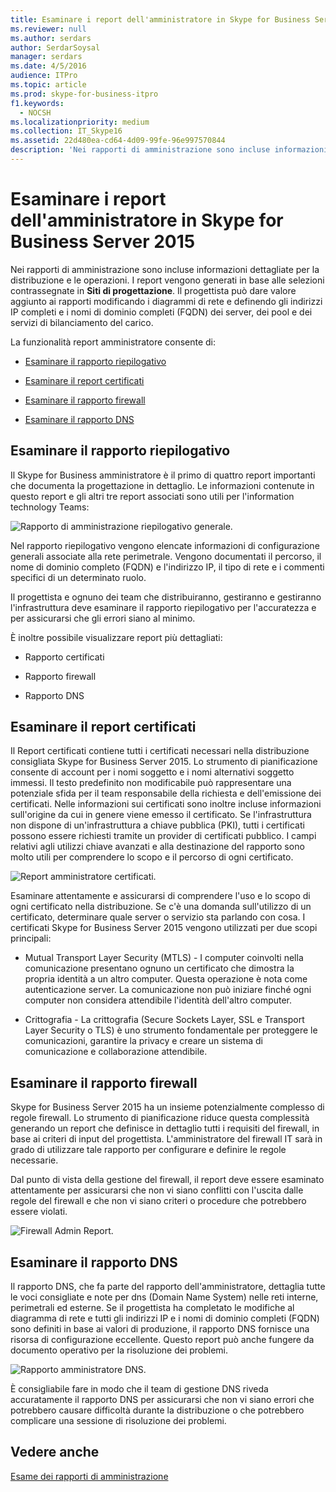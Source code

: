```yaml
---
title: Esaminare i report dell'amministratore in Skype for Business Server 2015
ms.reviewer: null
ms.author: serdars
author: SerdarSoysal
manager: serdars
ms.date: 4/5/2016
audience: ITPro
ms.topic: article
ms.prod: skype-for-business-itpro
f1.keywords:
  - NOCSH
ms.localizationpriority: medium
ms.collection: IT_Skype16
ms.assetid: 22d480ea-cd64-4d09-99fe-96e997570844
description: 'Nei rapporti di amministrazione sono incluse informazioni dettagliate per la distribuzione e le operazioni. I report vengono generati in base alle selezioni contrassegnate in Siti di progettazione. Il progettista può dare valore aggiunto ai rapporti modificando i diagrammi di rete e definendo gli indirizzi IP completi e i nomi di dominio completi (FQDN) dei server, dei pool e dei servizi di bilanciamento del carico.'
---
```


# <a name="review-the-administrator-reports-in-skype-for-business-server-2015"></a>Esaminare i report dell'amministratore in Skype for Business Server 2015

Nei rapporti di amministrazione sono incluse informazioni dettagliate per la distribuzione e le operazioni. I report vengono generati in base alle selezioni contrassegnate in **Siti di progettazione**. Il progettista può dare valore aggiunto ai rapporti modificando i diagrammi di rete e definendo gli indirizzi IP completi e i nomi di dominio completi (FQDN) dei server, dei pool e dei servizi di bilanciamento del carico.

La funzionalità report amministratore consente di:

- [Esaminare il rapporto riepilogativo](review-the-administrator-reports.md#Summary_report)

- [Esaminare il report certificati](review-the-administrator-reports.md#Certificates_Report)

- [Esaminare il rapporto firewall](review-the-administrator-reports.md#Firewall_report)

- [Esaminare il rapporto DNS](review-the-administrator-reports.md#DNS_Report)

## <a name="review-the-summary-report"></a>Esaminare il rapporto riepilogativo
<a name="Summary_report"> </a>

Il Skype for Business amministratore è il primo di quattro report importanti che documenta la progettazione in dettaglio. Le informazioni contenute in questo report e gli altri tre report associati sono utili per l'information technology Teams:

![Rapporto di amministrazione riepilogativo generale.](../../media/General_Summary_Report_Admin_Report.png)

Nel rapporto riepilogativo vengono elencate informazioni di configurazione generali associate alla rete perimetrale. Vengono documentati il percorso, il nome di dominio completo (FQDN) e l'indirizzo IP, il tipo di rete e i commenti specifici di un determinato ruolo.

Il progettista e ognuno dei team che distribuiranno, gestiranno e gestiranno l'infrastruttura deve esaminare il rapporto riepilogativo per l'accuratezza e per assicurarsi che gli errori siano al minimo.

È inoltre possibile visualizzare report più dettagliati:

- Rapporto certificati

- Rapporto firewall

- Rapporto DNS

## <a name="review-the-certificates-report"></a>Esaminare il report certificati
<a name="Certificates_Report"> </a>

Il Report certificati contiene tutti i certificati necessari nella distribuzione consigliata Skype for Business Server 2015. Lo strumento di pianificazione consente di account per i nomi soggetto e i nomi alternativi soggetto immessi. Il testo predefinito non modificabile può rappresentare una potenziale sfida per il team responsabile della richiesta e dell'emissione dei certificati. Nelle informazioni sui certificati sono inoltre incluse informazioni sull'origine da cui in genere viene emesso il certificato. Se l'infrastruttura non dispone di un'infrastruttura a chiave pubblica (PKI), tutti i certificati possono essere richiesti tramite un provider di certificati pubblico. I campi relativi agli utilizzi chiave avanzati e alla destinazione del rapporto sono molto utili per comprendere lo scopo e il percorso di ogni certificato.

![Report amministratore certificati.](../../media/Certificates_Report_Admin_Report.png)

Esaminare attentamente e assicurarsi di comprendere l'uso e lo scopo di ogni certificato nella distribuzione. Se c'è una domanda sull'utilizzo di un certificato, determinare quale server o servizio sta parlando con cosa. I certificati Skype for Business Server 2015 vengono utilizzati per due scopi principali:

- Mutual Transport Layer Security (MTLS) - I computer coinvolti nella comunicazione presentano ognuno un certificato che dimostra la propria identità a un altro computer. Questa operazione è nota come autenticazione server. La comunicazione non può iniziare finché ogni computer non considera attendibile l'identità dell'altro computer.

- Crittografia - La crittografia (Secure Sockets Layer, SSL e Transport Layer Security o TLS) è uno strumento fondamentale per proteggere le comunicazioni, garantire la privacy e creare un sistema di comunicazione e collaborazione attendibile.

## <a name="review-the-firewall-report"></a>Esaminare il rapporto firewall
<a name="Firewall_report"> </a>

Skype for Business Server 2015 ha un insieme potenzialmente complesso di regole firewall. Lo strumento di pianificazione riduce questa complessità generando un report che definisce in dettaglio tutti i requisiti del firewall, in base ai criteri di input del progettista. L'amministratore del firewall IT sarà in grado di utilizzare tale rapporto per configurare e definire le regole necessarie.

Dal punto di vista della gestione del firewall, il report deve essere esaminato attentamente per assicurarsi che non vi siano conflitti con l'uscita dalle regole del firewall e che non vi siano criteri o procedure che potrebbero essere violati.

![Firewall Admin Report.](../../media/Firewall_Report_Admin_Report.png)

## <a name="review-the-dns-report"></a>Esaminare il rapporto DNS
<a name="DNS_Report"> </a>

Il rapporto DNS, che fa parte del rapporto dell'amministratore, dettaglia tutte le voci consigliate e note per dns (Domain Name System) nelle reti interne, perimetrali ed esterne. Se il progettista ha completato le modifiche al diagramma di rete e tutti gli indirizzi IP e i nomi di dominio completi (FQDN) sono definiti in base ai valori di produzione, il rapporto DNS fornisce una risorsa di configurazione eccellente. Questo report può anche fungere da documento operativo per la risoluzione dei problemi.

![Rapporto amministratore DNS.](../../media/DNS_Report_Admin_Report.png)

È consigliabile fare in modo che il team di gestione DNS riveda accuratamente il rapporto DNS per assicurarsi che non vi siano errori che potrebbero causare difficoltà durante la distribuzione o che potrebbero complicare una sessione di risoluzione dei problemi.

## <a name="see-also"></a>Vedere anche
<a name="DNS_Report"> </a>

[Esame dei rapporti di amministrazione](/previous-versions/office/lync-server-2013/lync-server-2013-reviewing-the-administrator-reports)